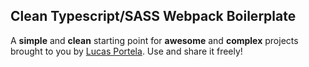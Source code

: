 ## Clean Typescript/SASS Webpack Boilerplate

A **simple** and **clean** starting point for **awesome** and **complex** projects brought to you by [Lucas Portela](https://lucasportela.dev). Use and share it freely!
